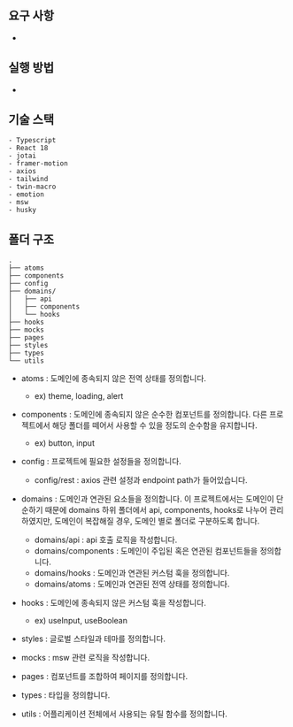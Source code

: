## 요구 사항
- 

## 실행 방법
- 

## 기술 스택
```
- Typescript
- React 18
- jotai
- framer-motion
- axios
- tailwind
- twin-macro
- emotion
- msw
- husky
```

## 폴더 구조
```
.
├── atoms
├── components
├── config
├── domains/
│   ├── api
│   ├── components
│   └── hooks
├── hooks
├── mocks
├── pages
├── styles
├── types
└── utils
```
- atoms : 도메인에 종속되지 않은 전역 상태를 정의합니다. 
   - ex) theme, loading, alert

- components : 도메인에 종속되지 않은 순수한 컴포넌트를 정의합니다. 다른 프로젝트에서 해당 폴더를 떼어서 사용할 수 있을 정도의 순수함을 유지합니다. 
   - ex) button, input

- config : 프로젝트에 필요한 설정들을 정의합니다.
   - config/rest : axios 관련 설정과 endpoint path가 들어있습니다.

- domains : 도메인과 연관된 요소들을 정의합니다. 이 프로젝트에서는 도메인이 단순하기 때문에 domains 하위 폴더에서 api, components, hooks로 나누어 관리하였지만, 도메인이 복잡해질 경우, 도메인 별로 폴더로 구분하도록 합니다.
   - domains/api : api 호출 로직을 작성합니다.
   - domains/components : 도메인이 주입된 혹은 연관된 컴포넌트들을 정의합니다.
   - domains/hooks : 도메인과 연관된 커스텀 훅을 정의합니다.
   - domains/atoms : 도메인과 연관된 전역 상태를 정의합니다.

- hooks : 도메인에 종속되지 않은 커스텀 훅을 작성합니다.
   - ex) useInput, useBoolean

- styles : 글로벌 스타일과 테마를 정의합니다.

- mocks : msw 관련 로직을 작성합니다.

- pages : 컴포넌트를 조합하여 페이지를 정의합니다.

- types : 타입을 정의합니다.

- utils : 어플리케이션 전체에서 사용되는 유틸 함수를 정의합니다.